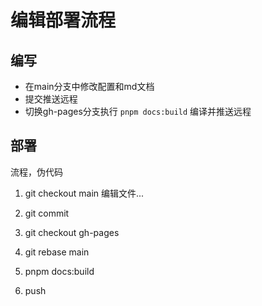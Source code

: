 # 编辑部署流程

## 编写

- 在main分支中修改配置和md文档
- 提交推送远程
- 切换gh-pages分支执行 `pnpm docs:build` 编译并推送远程

## 部署

流程，伪代码

1. git checkout main
  编辑文件...
  
2. git commit

3. git checkout gh-pages

4. git rebase main

5. pnpm docs:build

6. push
